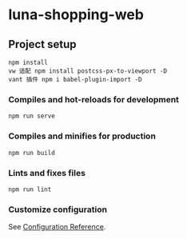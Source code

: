# luna-shopping-web

## Project setup
```
npm install
vw 适配 npm install postcss-px-to-viewport -D
vant 插件 npm i babel-plugin-import -D
```

### Compiles and hot-reloads for development
```
npm run serve
```

### Compiles and minifies for production
```
npm run build
```

### Lints and fixes files
```
npm run lint
```

### Customize configuration
See [Configuration Reference](https://cli.vuejs.org/config/).
